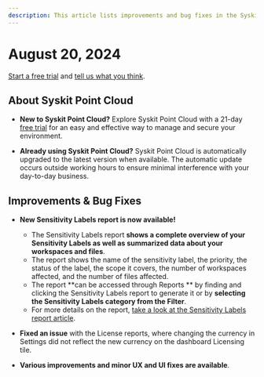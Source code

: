```yaml
---
description: This article lists improvements and bug fixes in the Syskit Point Cloud version 2024.4.58.15
---
```


# August 20, 2024

[Start a free trial](https://www.syskit.com/products/point/free-trial/) and [tell us what you think](https://www.syskit.com/company/contact-us/).

## About Syskit Point Cloud

* **New to Syskit Point Cloud?** Explore Syskit Point Cloud with a 21-day [free trial](https://www.syskit.com/products/point/free-trial/) for an easy and effective way to manage and secure your environment.

* **Already using Syskit Point Cloud?** Syskit Point Cloud is automatically upgraded to the latest version when available. The automatic update occurs outside working hours to ensure minimal interference with your day-to-day business.

## Improvements & Bug Fixes

* **New Sensitivity Labels report is now available!**
  * The Sensitivity Labels report **shows a complete overview of your Sensitivity Labels as well as summarized data about your workspaces and files**. 
  * The report shows the name of the sensitivity label, the priority, the status of the label, the scope it covers, the number of workspaces affected, and the number of files affected. 
  * The report **can be accessed through Reports ** by finding and clicking the Sensitivity Labels report to generate it or by **selecting the Sensitivity Labels category from the Filter**. 
  * For more details on the report, [take a look at the Sensitivity Labels report article](../../reporting/sensitivity-labels.md).

* **Fixed an issue** with the License reports, where changing the currency in Settings did not reflect the new currency on the dashboard Licensing tile.

* **Various improvements and minor UX and UI fixes are available**.
